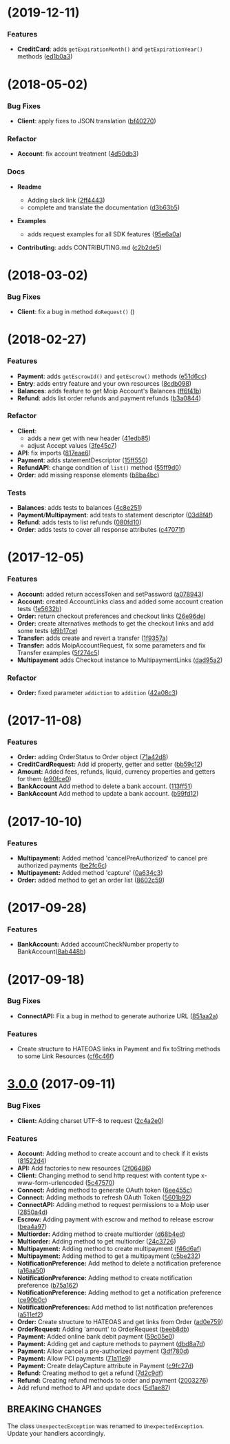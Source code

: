 <a name="v4.3.0"></a>
# [](https://github.com/moip/moip-sdk-java/compare/v4.2.0...v4.3.0) (2019-12-11)


### Features
* **CreditCard**: adds `getExpirationMonth()` and `getExpirationYear()` methods ([ed1b0a3](https://github.com/moip/moip-sdk-java/commits/ed1b0a3226f3f3766b81a074b8ae75e31b7c184e))


<a name="v4.2.0"></a>
# [](https://github.com/moip/moip-sdk-java/compare/v4.1.1...v4.2.0) (2018-05-02)


### Bug Fixes

* **Client**: apply fixes to JSON translation ([bf40270](https://github.com/moip/moip-sdk-java/commits/bf40270))

### Refactor

* **Account**: fix account treatment ([4d50db3](https://github.com/moip/moip-sdk-java/commits/4d50db3))

### Docs

* **Readme**
  * Adding slack link ([2ff4443]())
  * complete and translate the documentation ([d3b63b5](https://github.com/moip/moip-sdk-java/commits/d3b63b5))

* **Examples**
  * adds request examples for all SDK features ([95e6a0a](https://github.com/moip/moip-sdk-java/commits/95e6a0a))

* **Contributing**: adds CONTRIBUTING.md ([c2b2de5](https://github.com/moip/moip-sdk-java/commits/c2b2de5))


<a name="v4.1.1"></a>
# [](https://github.com/moip/moip-sdk-java/compare/v4.1.0...v4.1.1) (2018-03-02)


### Bug Fixes

* **Client**: fix a bug in method `doRequest()` ([]())


<a name="v4.1.0"></a>
# [](https://github.com/moip/moip-sdk-java/compare/v4.0.0...v4.1.0) (2018-02-27)


### Features

* **Payment**: adds `getEscrowId()` and `getEscrow()` methods ([e51d6cc](https://github.com/moip/moip-sdk-java/commits/e51d6cc))
* **Entry**: adds entry feature and your own resources ([8cdb098](https://github.com/moip/moip-sdk-java/commits/8cdb098))
* **Balances**: adds feature to get Moip Account's Balances ([ff6f41b](https://github.com/moip/moip-sdk-java/commits/ff6f41b))
* **Refund**: adds list order refunds and payment refunds ([b3a0844](https://github.com/moip/moip-sdk-java/commits/b3a0844))

### Refactor

* **Client**:
  * adds a new get with new header ([41edb85](https://github.com/moip/moip-sdk-java/commits/41edb85))
  * adjust Accept values ([3fe45c7](https://github.com/moip/moip-sdk-java/commits/3fe45c7))
* **API**: fix imports ([817eae6](https://github.com/moip/moip-sdk-java/commits/817eae6))
* **Payment**: adds statementDescriptor ([15ff550](https://github.com/moip/moip-sdk-java/commits/15ff550))
* **RefundAPI**: change condition of `list()` method ([55ff9d0](https://github.com/moip/moip-sdk-java/commits/55ff9d0))
* **Order**: add missing response elements ([b8ba4bc](https://github.com/moip/moip-sdk-java/commits/b8ba4bc))

### Tests

* **Balances**: adds tests to balances ([4c8e251](https://github.com/moip/moip-sdk-java/commits/4c8e251))
* **Payment**/**Multipayment**: add tests to statement descriptor ([03d8f4f](https://github.com/moip/moip-sdk-java/commits/03d8f4f))
* **Refund**: adds tests to list refunds ([080fd10](https://github.com/moip/moip-sdk-java/commits/080fd10))
* **Order**: adds tests to cover all response attributes ([c47071f](https://github.com/moip/moip-sdk-java/commits/c47071f))


<a name="v4.0.0"></a>
# [](https://github.com/moip/moip-sdk-java/compare/v3.4.0...v3.5.0) (2017-12-05)


### Features

* **Account:** added return accessToken and setPassword ([a078943](https://github.com/moip/moip-sdk-java/commits/a078943))
* **Account:** created AccountLinks class and added some account creation tests ([1e5632b](https://github.com/moip/moip-sdk-java/commits/1e5632b))
* **Order:** return checkout preferences and checkout links ([26e96de](https://github.com/moip/moip-sdk-java/commits/26e96de))
* **Order:** create alternatives methods to get the checkout links and add some tests ([d9b17ce](https://github.com/moip/moip-sdk-java/commits/a078943))
* **Transfer:** adds create and revert a transfer ([1f9357a](https://github.com/moip/moip-sdk-java/commits/1f9357a))
* **Transfer:** adds MoipAccountRequest, fix some parameters and fix Transfer examples ([5f274c5](https://github.com/moip/moip-sdk-java/commits/5f274c5))
* **Multipayment** adds Checkout instance to MultipaymentLinks ([dad95a2](https://github.com/moip/moip-sdk-java/commits/dad95a2))

### Refactor

* **Order:** fixed parameter `addiction` to `addition` ([42a08c3](https://github.com/moip/moip-sdk-java/commits/42a08c3))


<a name="v3.4.0"></a>
# [](https://github.com/moip/moip-sdk-java/compare/v3.3.0...v3.4.0) (2017-11-08)


### Features

* **Order:** adding OrderStatus to Order object ([71a42d8](https://github.com/moip/moip-sdk-java/commit/71a42d8))
* **CreditCardRequest:** Add id property, getter and setter ([bb59c12](https://github.com/moip/moip-sdk-java/commit/bb59c12))
* **Amount:** Added fees, refunds, liquid, currency properties and getters for them ([e90fce0](https://github.com/moip/moip-sdk-java/commit/e90fce0))
* **BankAccount** Add method to delete a bank account. ([113ff51](https://github.com/moip/moip-sdk-java/commit/113ff51))
* **BankAccount** Add method to update a bank account. ([b99fd12](https://github.com/moip/moip-sdk-java/commit/b99fd12))


<a name="v3.3.0"></a>
# [](https://github.com/moip/moip-sdk-java/compare/v3.2.0...v3.3.0) (2017-10-10)


### Features

* **Multipayment:** Added method 'cancelPreAuthorized' to cancel pre authorized payments ([be2fc6c](https://github.com/moip/moip-sdk-java/commit/be2fc6c))
* **Multipayment:** Added method 'capture' ([0a634c3](https://github.com/moip/moip-sdk-java/commit/0a634c3))
* **Order:** added method to get an order list ([8602c59](https://github.com/moip/moip-sdk-java/commit/8602c59))



<a name="v3.2.0"></a>
# [](https://github.com/moip/moip-sdk-java/compare/v3.1.0...v3.2.0) (2017-09-28)

### Features

* **BankAccount:** Added accountCheckNumber property to BankAccount([8ab448b](https://github.com/moip/moip-sdk-java/commit/8ab448b))


<a name="v3.1.0"></a>
# [](https://github.com/moip/moip-sdk-java/compare/v3.0.0...v3.1.0) (2017-09-18)


### Bug Fixes

* **ConnectAPI:** Fix a bug in method to generate authorize URL ([851aa2a](https://github.com/moip/moip-sdk-java/commit/851aa2a))

### Features

* Create structure to HATEOAS links in Payment and fix toString methods to some Link Resources ([cf6c46f](https://github.com/moip/moip-sdk-java/commit/cf6c46f))


<a name="v3.0.0"></a>
# [3.0.0](https://github.com/moip/moip-sdk-java/compare/v2.0.0-RC6...v3.0.0) (2017-09-11)


### Bug Fixes

* **Client:** Adding charset UTF-8 to request ([2c4a2e0](https://github.com/moip/moip-sdk-java/commit/2c4a2e0))


### Features

* **Account:** Adding method to create account and to check if it exists ([81522d4](https://github.com/moip/moip-sdk-java/commit/81522d4))
* **API:** Add factories to new resources ([2f06486](https://github.com/moip/moip-sdk-java/commit/2f06486))
* **Client:** Changing method to send http request with content type x-www-form-urlencoded ([5c47570](https://github.com/moip/moip-sdk-java/commit/5c47570))
* **Connect:** Adding method to generate OAuth token ([6ee455c](https://github.com/moip/moip-sdk-java/commit/6ee455c))
* **Connect:** Adding methods to refresh OAuth Token ([5601b92](https://github.com/moip/moip-sdk-java/commit/5601b92))
* **ConnectAPI:** Adding method to request permissions to a Moip user ([2850a4d](https://github.com/moip/moip-sdk-java/commit/2850a4d))
* **Escrow:** Adding payment with escrow and method to release escrow ([bea4a97](https://github.com/moip/moip-sdk-java/commit/bea4a97))
* **Multiorder:** Adding method to create multiorder ([d68b4ed](https://github.com/moip/moip-sdk-java/commit/d68b4ed))
* **Multiorder:** Adding method to get multiorder ([24c3726](https://github.com/moip/moip-sdk-java/commit/24c3726))
* **Multipayment:** Adding method to create multipayment ([f46d6af](https://github.com/moip/moip-sdk-java/commit/f46d6af))
* **Multipayment:** Adding method to get a multipayment ([c5be232](https://github.com/moip/moip-sdk-java/commit/c5be232))
* **NotificationPreference:** Add method to delete a notification preference ([a16aa50](https://github.com/moip/moip-sdk-java/commit/a16aa50))
* **NotificationPreference:** Adding method to create notification preference ([b75a162](https://github.com/moip/moip-sdk-java/commit/b75a162))
* **NotificationPreference:** Adding method to get a notification preference ([ce90b0c](https://github.com/moip/moip-sdk-java/commit/ce90b0c))
* **NotificationPreferences:** Add method to list notification preferences ([a511ef2](https://github.com/moip/moip-sdk-java/commit/a511ef2))
* **Order:** Create structure to HATEOAS and get links from Order ([ad0e759](https://github.com/moip/moip-sdk-java/commit/ad0e759))
* **OrderRequest:** Adding 'amount' to OrderRequest ([beeb8db](https://github.com/moip/moip-sdk-java/commit/beeb8db))
* **Payment:** Added online bank debit payment ([59c05e0](https://github.com/moip/moip-sdk-java/commit/59c05e0))
* **Payment:** Adding get and capture methods to payment ([dbd8a7d](https://github.com/moip/moip-sdk-java/commit/dbd8a7d))
* **Payment:** Allow cancel a pre-authorized payment ([3df780d](https://github.com/moip/moip-sdk-java/commit/3df780d))
* **Payment:** Allow PCI payments ([71a11e9](https://github.com/moip/moip-sdk-java/commit/71a11e9))
* **Payment:** Create delayCapture attribute in Payment ([c9fc27d](https://github.com/moip/moip-sdk-java/commit/c9fc27d))
* **Refund:** Creating method to get a refund ([7d2c9df](https://github.com/moip/moip-sdk-java/commit/7d2c9df))
* **Refund:** Creating refund methods to order and payment ([2003276](https://github.com/moip/moip-sdk-java/commit/2003276))
* Add refund method to API and update docs ([5d1ae87](https://github.com/moip/moip-sdk-java/commit/5d1ae87))


## BREAKING CHANGES
The class `UnexpectecException` was renamed to `UnexpectedException`. Update your handlers accordingly.